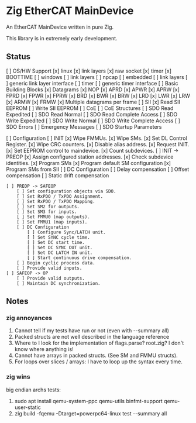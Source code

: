 # Zig EtherCAT MainDevice

An EtherCAT MainDevice written in pure Zig.

This library is in extremely early development.


## Status

[ ] OS/HW Support
    [x] linux
        [x] link layers
            [x] raw socket
        [x] timer
            [x] BOOTTIME
    [ ] windows
        [ ] link layers
            [ ] npcap
    [ ] embedded
        [ ] link layers
            [ ] generic link layer interface
        [ ] timer
            [ ] generic timer interface
[ ] Basic Building Blocks
    [x] Datagrams
        [x] NOP
        [x] APRD
        [x] APWR
        [x] APRW
        [x] FPRD
        [x] FPWR
        [x] FPRW
        [x] BRD
        [x] BWR
        [x] BRW
        [x] LRD
        [x] LWR
        [x] LRW
        [x] ARMW
        [x] FRMW
    [x] Multiple datagrams per frame
[ ] SII
    [x] Read SII EEPROM
    [ ] Write SII EEPROM
[ ] CoE
    [ ] CoE Structures
    [ ] SDO Read Expedited
    [ ] SDO Read Normal
    [ ] SDO Read Complete Access
    [ ] SDO Write Expedited
    [ ] SDO Write Normal
    [ ] SDO Write Complete Access
    [ ] SDO Errors
    [ ] Emergency Messages
    [ ] SDO Startup Parameters

[ ] Configuration
    [ ] INIT
        [x] Wipe FMMUs.
        [x] Wipe SMs.
        [x] Set DL Control Register.
        [x] Wipe CRC counters.
        [x] Disable alias address.
        [x] Request INIT.
        [x] Set EEPROM control to maindevice.
        [x] Count subdevices.
    [ ] INIT -> PREOP
        [x] Assign configured station addresses.
        [x] Check subdevice identities.
        [x] Program SMs
            [x] Program default SM configuration
            [x] Program SMs from SII
        [ ] DC Configuration
            [ ] Delay compensation
            [ ] Offset compensation
            [ ] Static drift compensation

    [ ] PREOP -> SAFEOP
        [ ] Set configuration objects via SDO.
        [ ] Set RxPDO / TxPDO Assignment.
        [ ] Set RxPDO / TxPDO Mapping.
        [ ] Set SM2 for outputs.
        [ ] Set SM3 for inputs.
        [ ] Set FMMU0 (map outputs).
        [ ] Set FMMU1 (map inputs).
        [ ] DC Configuration
            [ ] Configure Sync/LATCH unit.
            [ ] Set SYNC cycle time.
            [ ] Set DC start time.
            [ ] Set DC SYNC OUT unit.
            [ ] Set DC LATCH IN unit.
            [ ] Start continuous drive compensation.
        [ ] Begin cyclic process data.
        [ ] Provide valid inputs.
    [ ] SAFEOP -> OP
        [ ] Provide valid outputs.
        [ ] Maintain DC synchronization.




    




## Notes

### zig annoyances

1. Cannot tell if my tests have run or not (even with --summary all)
2. Packed structs are not well described in the language reference
3. Where to I look for the implementation of flags.parse? root.zig? I don't know where
anything is!
4. Cannot have arrays in packed structs. (See SM and FMMU structs).
5. For loops over slices / arrays: I have to loop up the syntax every time.

### zig wins

big endian archs tests:

1. sudo apt install qemu-system-ppc qemu-utils binfmt-support qemu-user-static
2. zig build -fqemu -Dtarget=powerpc64-linux test --summary all


